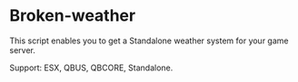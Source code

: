 # Broken-weather
This script enables you to get a Standalone weather system for your game server.

Support: ESX, QBUS, QBCORE, Standalone.
